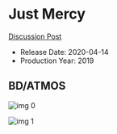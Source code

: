 # Just Mercy

[Discussion Post](https://www.avsforum.com/threads/bass-eq-for-filtered-movies.2995212/post-59447794)

* Release Date: 2020-04-14
* Production Year: 2019

## BD/ATMOS

![img 0](https://i.imgur.com/MCWJHQu.jpg)

![img 1](https://i.imgur.com/yadPXWW.png)

